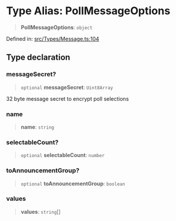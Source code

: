 # Type Alias: PollMessageOptions

> **PollMessageOptions**: `object`

Defined in: [src/Types/Message.ts:104](https://github.com/Fokusdotid/Baileys/blob/db1d3e5f41e9eede5877460f9adbb0224021575c/src/Types/Message.ts#L104)

## Type declaration

### messageSecret?

> `optional` **messageSecret**: `Uint8Array`

32 byte message secret to encrypt poll selections

### name

> **name**: `string`

### selectableCount?

> `optional` **selectableCount**: `number`

### toAnnouncementGroup?

> `optional` **toAnnouncementGroup**: `boolean`

### values

> **values**: `string`[]
